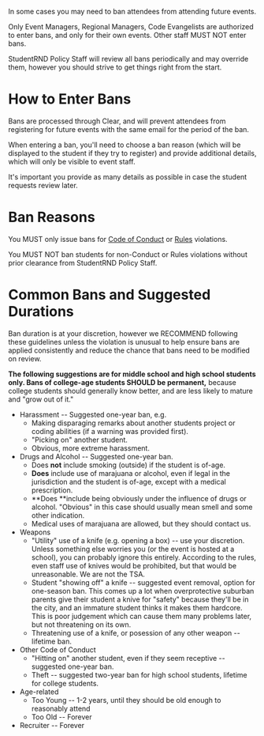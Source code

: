 In some cases you may need to ban attendees from attending future events. 

Only Event Managers, Regional Managers, Code Evangelists are authorized to enter bans, and only for their own events. Other staff MUST NOT enter bans.

StudentRND Policy Staff will review all bans periodically and may override them, however you should strive to get things right from the start.

# How to Enter Bans

Bans are processed through Clear, and will prevent attendees from registering for future events with the same email for the period of the ban.

When entering a ban, you'll need to choose a ban reason \(which will be displayed to the student if they try to register\) and provide additional details, which will only be visible to event staff.

It's important you provide as many details as possible in case the student requests review later.

# Ban Reasons

You MUST only issue bans for [Code of Conduct](https://srnd.org/code-of-conduct) or [Rules](https://codeday.org/rules) violations.

You MUST NOT ban students for non-Conduct or Rules violations without prior clearance from StudentRND Policy Staff.

# Common Bans and Suggested Durations

Ban duration is at your discretion, however we RECOMMEND following these guidelines unless the violation is unusual to help ensure bans are applied consistently and reduce the chance that bans need to be modified on review.

**The following suggestions are for middle school and high school students only. Bans of college-age students SHOULD be permanent,** because college students should generally know better, and are less likely to mature and "grow out of it."

* Harassment -- Suggested one-year ban, e.g.
  * Making disparaging remarks about another students project or coding abilities \(if a warning was provided first\).
  * "Picking on" another student.
  * Obvious, more extreme harassment.
* Drugs and Alcohol -- Suggested one-year ban.
  * Does **not** include smoking \(outside\) if the student is of-age.
  * **Does** include use of marajuana or alcohol, even if legal in the jurisdiction and the student is of-age, except with a medical prescription.
  * **Does **include being obviously under the influence of drugs or alcohol. "Obvious" in this case should usually mean smell and some other indication.
  * Medical uses of marajuana are allowed, but they should contact us.
* Weapons
  * "Utility" use of a knife \(e.g. opening a box\) -- use your discretion. Unless something else worries you \(or the event is hosted at a school\), you can probably ignore this entirely. According to the rules, even staff use of knives would be prohibited, but that would be unreasonable. We are not the TSA.
  * Student "showing off" a knife -- suggested event removal, option for one-season ban. This comes up a lot when overprotective suburban parents give their student a knive for "safety" because they'll be in the city, and an immature student thinks it makes them hardcore. This is poor judgement which can cause them many problems later, but not threatening on its own.
  * Threatening use of a knife, or posession of any other weapon -- lifetime ban.
* Other Code of Conduct
  * "Hitting on" another student, even if they seem receptive -- suggested one-year ban.
  * Theft -- suggested two-year ban for high school students, lifetime for college students.
* Age-related
  * Too Young -- 1-2 years, until they should be old enough to reasonably attend
  * Too Old -- Forever
* Recruiter -- Forever
